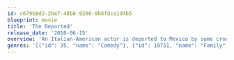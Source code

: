 ```yaml
---
id: c679b8d2-2be7-48b8-9266-9b8fdce1d4b5
blueprint: movie
title: 'The Deported'
release_date: '2010-06-15'
overview: 'An Italian-American actor is deported to Mexico by some crooked INS Agents, and a pack of orphans helps him find his way back to America'
genres: '[{"id": 35, "name": "Comedy"}, {"id": 10751, "name": "Family"}]'
---
```

